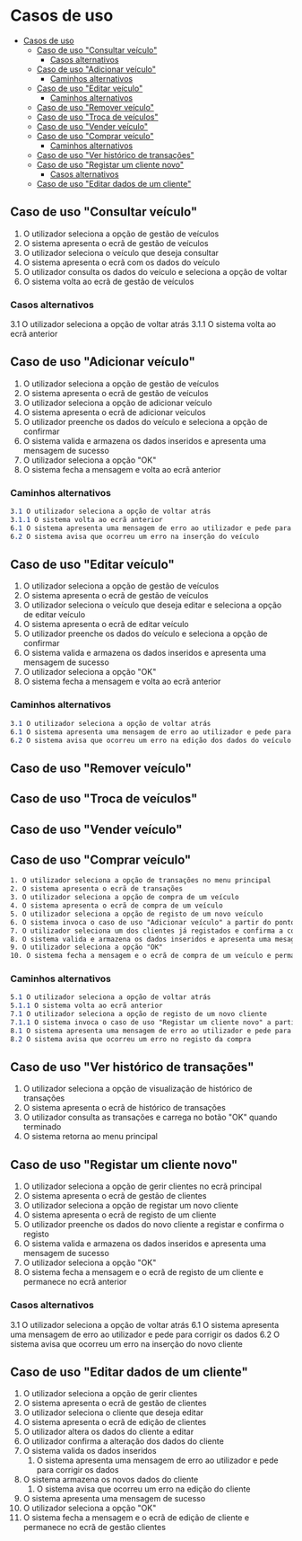# Casos de uso

- [Casos de uso](#casos-de-uso)
  - [Caso de uso "Consultar veículo"](#caso-de-uso-consultar-veículo)
    - [Casos alternativos](#casos-alternativos)
  - [Caso de uso "Adicionar veículo"](#caso-de-uso-adicionar-veículo)
    - [Caminhos alternativos](#caminhos-alternativos)
  - [Caso de uso "Editar veículo"](#caso-de-uso-editar-veículo)
    - [Caminhos alternativos](#caminhos-alternativos-1)
  - [Caso de uso "Remover veículo"](#caso-de-uso-remover-veículo)
  - [Caso de uso "Troca de veículos"](#caso-de-uso-troca-de-veículos)
  - [Caso de uso "Vender veículo"](#caso-de-uso-vender-veículo)
  - [Caso de uso "Comprar veículo"](#caso-de-uso-comprar-veículo)
    - [Caminhos alternativos](#caminhos-alternativos-2)
  - [Caso de uso "Ver histórico de transações"](#caso-de-uso-ver-histórico-de-transações)
  - [Caso de uso "Registar um cliente novo"](#caso-de-uso-registar-um-cliente-novo)
    - [Casos alternativos](#casos-alternativos-1)
  - [Caso de uso "Editar dados de um cliente"](#caso-de-uso-editar-dados-de-um-cliente)

## Caso de uso "Consultar veículo"

1. O utilizador seleciona a opção de gestão de veículos
2. O sistema apresenta o ecrã de gestão de veículos
3. O utilizador seleciona o veículo que deseja consultar
4. O sistema apresenta o ecrã com os dados do veículo
5. O utilizador consulta os dados do veículo e seleciona a opção de voltar
6. O sistema volta ao ecrã de gestão de veículos

### Casos alternativos

3.1 O utilizador seleciona a opção de voltar atrás
3.1.1 O sistema volta ao ecrã anterior

## Caso de uso "Adicionar veículo"

1. O utilizador seleciona a opção de gestão de veículos
2. O sistema apresenta o ecrã de gestão de veículos
3. O utilizador seleciona a opção de adicionar veículo
4. O sistema apresenta o ecrã de adicionar veículos
5. O utilizador preenche os dados do veículo e seleciona a opção de confirmar
6. O sistema valida e armazena os dados inseridos e apresenta uma mensagem de sucesso
7. O utilizador seleciona a opção "OK"
8. O sistema fecha a mensagem e volta ao ecrã anterior

### Caminhos alternativos

```css
3.1 O utilizador seleciona a opção de voltar atrás
3.1.1 O sistema volta ao ecrã anterior
6.1 O sistema apresenta uma mensagem de erro ao utilizador e pede para corrigir os dados
6.2 O sistema avisa que ocorreu um erro na inserção do veículo
```

## Caso de uso "Editar veículo"

1. O utilizador seleciona a opção de gestão de veículos
2. O sistema apresenta o ecrã de gestão de veículos
3. O utilizador seleciona o veículo que deseja editar e seleciona a opção de editar veículo
4. O sistema apresenta o ecrã de editar veículo
5. O utilizador preenche os dados do veículo e seleciona a opção de confirmar
6. O sistema valida e armazena os dados inseridos e apresenta uma mensagem de sucesso
7. O utilizador seleciona a opção "OK"
8. O sistema fecha a mensagem e volta ao ecrã anterior

### Caminhos alternativos

```css
3.1 O utilizador seleciona a opção de voltar atrás
6.1 O sistema apresenta uma mensagem de erro ao utilizador e pede para corrigir os dados
6.2 O sistema avisa que ocorreu um erro na edição dos dados do veículo
```

## Caso de uso "Remover veículo"

## Caso de uso "Troca de veículos"

## Caso de uso "Vender veículo"

## Caso de uso "Comprar veículo"

```css
1. O utilizador seleciona a opção de transações no menu principal
2. O sistema apresenta o ecrã de transações
3. O utilizador seleciona a opção de compra de um veículo
4. O sistema apresenta o ecrã de compra de um veículo
5. O utilizador seleciona a opção de registo de um novo veículo
6. O sistema invoca o caso de uso "Adicionar veículo" a partir do ponto 4
7. O utilizador seleciona um dos clientes já registados e confirma a compra do veículo
8. O sistema valida e armazena os dados inseridos e apresenta uma mesagem de sucesso
9. O utilizador seleciona a opção "OK"
10. O sistema fecha a mensagem e o ecrã de compra de um veículo e permanece no ecrã de transações
```

### Caminhos alternativos

```css
5.1 O utilizador seleciona a opção de voltar atrás
5.1.1 O sistema volta ao ecrã anterior
7.1 O utilizador seleciona a opção de registo de um novo cliente
7.1.1 O sistema invoca o caso de uso "Registar um cliente novo" a partir do ponto 4
8.1 O sistema apresenta uma mensagem de erro ao utilizador e pede para corrigir os dados
8.2 O sistema avisa que ocorreu um erro no registo da compra
```

## Caso de uso "Ver histórico de transações"

1. O utilizador seleciona a opção de visualização de histórico de transações
2. O sistema apresenta o ecrã de histórico de transações
3. O utilizador consulta as transações e carrega no botão "OK" quando terminado
4. O sistema retorna ao menu principal

## Caso de uso "Registar um cliente novo"

1. O utilizador seleciona a opção de gerir clientes no ecrã principal
2. O sistema apresenta o ecrã de gestão de clientes
3. O utilizador seleciona a opção de registar um novo cliente
4. O sistema apresenta o ecrã de registo de um cliente
5. O utilizador preenche os dados do novo cliente a registar e confirma o registo
6. O sistema valida e armazena os dados inseridos e apresenta uma mensagem de sucesso
7. O utilizador seleciona a opção "OK"
8. O sistema fecha a mensagem e o ecrã de registo de um cliente e permanece no ecrã anterior

### Casos alternativos

3.1 O utilizador seleciona a opção de voltar atrás
6.1 O sistema apresenta uma mensagem de erro ao utilizador e pede para corrigir os dados
6.2 O sistema avisa que ocorreu um erro na inserção do novo cliente

## Caso de uso "Editar dados de um cliente"

1. O utilizador seleciona a opção de gerir clientes
2. O sistema apresenta o ecrã de gestão de clientes
3. O utilizador seleciona o cliente que deseja editar
4. O sistema apresenta o ecrã de edição de clientes
5. O utilizador altera os dados do cliente a editar
6. O utilizador confirma a alteração dos dados do cliente
7. O sistema valida os dados inseridos
   1. O sistema apresenta uma mensagem de erro ao utilizador e pede para corrigir os dados
8. O sistema armazena os novos dados do cliente
   1. O sistema avisa que ocorreu um erro na edição do cliente
9. O sistema apresenta uma mensagem de sucesso
10. O utilizador seleciona a opção "OK"
11. O sistema fecha a mensagem e o ecrã de edição de cliente e permanece no ecrã de gestão clientes
